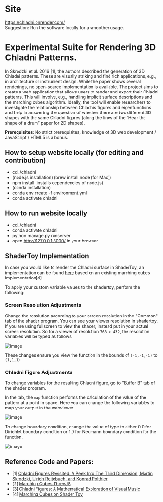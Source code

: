 # Site
https://chladni.onrender.com/  
Suggestion: Run the software locally for a smoother usage.

# Experimental Suite for Rendering 3D Chladni Patterns. 

In Skrodzki et al. 2016 [1], the authors described the generation of 3D Chladni patterns. These are visually striking and find rich applications, e.g., in architecture or instrument design. While the paper shows several renderings, no open-source implementation is available. The project aims to create a web application that allows users to render and export their Chladni patterns. This will involve, e.g., handling implicit surface descriptions and the marching cubes algorithm. Ideally, the tool will enable researchers to investigate the relationship between Chladnis figures and eigenfunctions and help in answering the question of whether there are two different 3D shapes with the same Chladni figures (along the lines of the “Hear the shape of a drum” paper for 2D shapes).

**Prerequisites**:  No strict prerequisites, knowledge of 3D web development / JavaScript / HTML5 is a bonus.

## How to setup website locally (for editing and contribution)
* cd ./chladni
* (node.js installation) (brew install node (for Mac))
* npm install (installs dependencies of node.js)
* (conda installation)
* conda env create -f environment.yml
* conda activate chladni
  
## How to run website locally

* cd ./chladni
* conda activate chladni    
* python manage.py runserver
* open http://127.0.0.1:8000/ in your browser

## ShaderToy Implementation
In case you would like to render the Chladni surface in ShaderToy, an implementation can be found [here](https://www.shadertoy.com/view/lfsfzN#) based on an existing marching cubes implementation[4].

To apply your custom variable values to the shadertoy, perform the following:

### Screen Resolution Adjustments
Change the resolution according to your screen resolution in the "Common" tab of the shader program. You can see your viewer resolution in shadertoy. If you are using fullscreen to view the shader, instead put in your actual screen resolution. So for a viewer of resolution `768 x 432`, the resolution variables will be typed as follows: 

![image](https://github.com/user-attachments/assets/ac83cedb-3872-4a69-87c4-ab862c245a88)

These changes ensure you view the function in the bounds of `(-1,-1,-1)` to `(1,1,1)`

### Chladni Figure Adjustments
To change variables for the resulting Chladni figure, go to "Buffer B" tab of the shader program.

In the tab, the `map` function performs the calculation of the value of the pattern at a point in space. Here you can change the following variables to map your output in the webviewer.

![image](https://github.com/user-attachments/assets/649fd63e-a372-49db-96c8-3ec89910cd04)


To change boundary condition, change the value of type to either 0.0 for Dirichlet boundary condition or 1.0 for Neumann boundary condition for the function.

![image](https://github.com/user-attachments/assets/052492cd-3c70-4024-b803-2d3e36e9f256)



## Reference Code and Papers: 



- [1] [Chladni Figures Revisited: A Peek Into The Third Dimension, Martin Skrodzki, Ulrich Reitebuch, and Konrad Polthier](https://archive.bridgesmathart.org/2016/bridges2016-481.html)
- [2] [Marching Cubes ThreeJS](https://github.com/timoxley/threejs/blob/master/examples/webgl_marching_cubes.html)
- [3] [Chladni Figures: A Mathematical
Exploration of Visual Music](https://www.maturitaetsarbeiten.ch/cms/images/2022_2/Quistad_Evan/Evan_Quistad_Maturarbeit.pdf)
- [4] [Marching Cubes on Shader Toy](https://www.shadertoy.com/view/ftXGDj)
